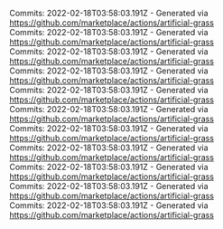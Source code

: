 Commits: 2022-02-18T03:58:03.191Z - Generated via https://github.com/marketplace/actions/artificial-grass
<br>
Commits: 2022-02-18T03:58:03.191Z - Generated via https://github.com/marketplace/actions/artificial-grass
<br>
Commits: 2022-02-18T03:58:03.191Z - Generated via https://github.com/marketplace/actions/artificial-grass
<br>
Commits: 2022-02-18T03:58:03.191Z - Generated via https://github.com/marketplace/actions/artificial-grass
<br>
Commits: 2022-02-18T03:58:03.191Z - Generated via https://github.com/marketplace/actions/artificial-grass
<br>
Commits: 2022-02-18T03:58:03.191Z - Generated via https://github.com/marketplace/actions/artificial-grass
<br>
Commits: 2022-02-18T03:58:03.191Z - Generated via https://github.com/marketplace/actions/artificial-grass
<br>
Commits: 2022-02-18T03:58:03.191Z - Generated via https://github.com/marketplace/actions/artificial-grass
<br>
Commits: 2022-02-18T03:58:03.191Z - Generated via https://github.com/marketplace/actions/artificial-grass
<br>
Commits: 2022-02-18T03:58:03.191Z - Generated via https://github.com/marketplace/actions/artificial-grass
<br>
Commits: 2022-02-18T03:58:03.191Z - Generated via https://github.com/marketplace/actions/artificial-grass
<br>
